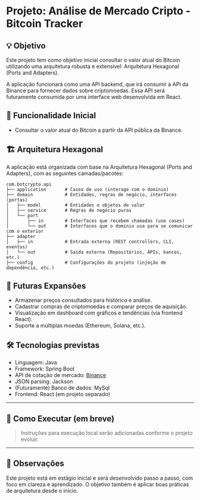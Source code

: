 
# Projeto: Análise de Mercado Cripto - Bitcoin Tracker

## 💡 Objetivo

Este projeto tem como objetivo inicial consultar o valor atual do Bitcoin utilizando uma arquitetura robusta e extensível: Arquitetura Hexagonal (Ports and Adapters).

A aplicação funcionará como uma API backend, que irá consumir a API da Binance para fornecer dados sobre criptomoedas. Essa API será futuramente consumida por uma interface web desenvolvida em React.

## 🎯 Funcionalidade Inicial

- Consultar o valor atual do Bitcoin a partir da API pública da Binance.

## 🏗️ Arquitetura Hexagonal

A aplicação está organizada com base na Arquitetura Hexagonal (Ports and Adapters), com as seguintes camadas/pacotes:

```
com.botcrypto.api
├── application       # Casos de uso (interage com o domínio)
├── domain            # Entidades, regras de negócio, interfaces (portas)
│   ├── model         # Entidades e objetos de valor
│   ├── service       # Regras de negócio puras
│   └── port
│       ├── in        # Interfaces que recebem chamadas (use cases)
│       └── out       # Interfaces que o domínio usa para se comunicar com o exterior
├── adapter
│   ├── in            # Entrada externa (REST controllers, CLI, eventos)
│   └── out           # Saída externa (Repositórios, APIs, bancos, etc.)
├── config            # Configurações do projeto (injeção de dependência, etc.)
```

## 🔮 Futuras Expansões

- Armazenar preços consultados para histórico e análise.
- Cadastrar compras de criptomoedas e comparar preços de aquisição.
- Visualização em dashboard com gráficos e tendências (via frontend React).
- Suporte a múltiplas moedas (Ethereum, Solana, etc.).

## 🛠️ Tecnologias previstas

- Linguagem: Java
- Framework: Spring Boot 
- API de cotação de mercado: [Binance](https://binance-docs.github.io/apidocs/)
- JSON parsing: Jackson
- (Futuramente) Banco de dados: MySql
- Frontend: React (em projeto separado)

---

## 🚀 Como Executar (em breve)

> Instruções para execução local serão adicionadas conforme o projeto evoluir.

---

## 📌 Observações

Este projeto está em estágio inicial e será desenvolvido passo a passo, com foco em clareza e aprendizado. O objetivo também é aplicar boas práticas de arquitetura desde o início.
